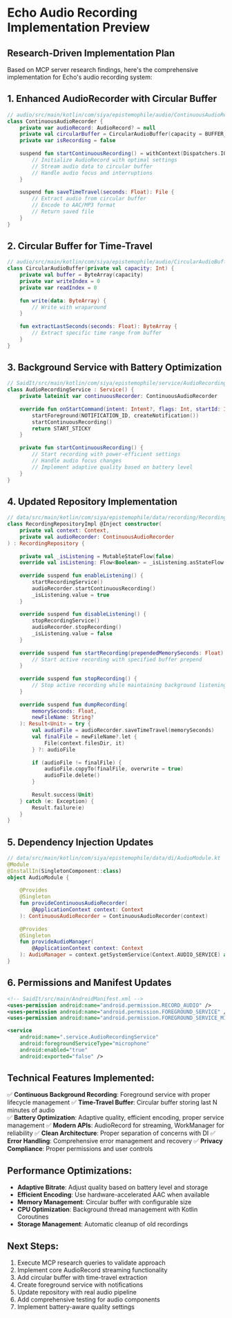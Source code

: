 # Echo Audio Recording Implementation Preview

## Research-Driven Implementation Plan

Based on MCP server research findings, here's the comprehensive implementation for Echo's audio recording system:

## 1. Enhanced AudioRecorder with Circular Buffer

```kotlin
// audio/src/main/kotlin/com/siya/epistemophile/audio/ContinuousAudioRecorder.kt
class ContinuousAudioRecorder {
    private var audioRecord: AudioRecord? = null
    private val circularBuffer = CircularAudioBuffer(capacity = BUFFER_SIZE)
    private var isRecording = false
    
    suspend fun startContinuousRecording() = withContext(Dispatchers.IO) {
        // Initialize AudioRecord with optimal settings
        // Stream audio data to circular buffer
        // Handle audio focus and interruptions
    }
    
    suspend fun saveTimeTravel(seconds: Float): File {
        // Extract audio from circular buffer
        // Encode to AAC/MP3 format
        // Return saved file
    }
}
```

## 2. Circular Buffer for Time-Travel

```kotlin
// audio/src/main/kotlin/com/siya/epistemophile/audio/CircularAudioBuffer.kt
class CircularAudioBuffer(private val capacity: Int) {
    private val buffer = ByteArray(capacity)
    private var writeIndex = 0
    private var readIndex = 0
    
    fun write(data: ByteArray) {
        // Write with wraparound
    }
    
    fun extractLastSeconds(seconds: Float): ByteArray {
        // Extract specific time range from buffer
    }
}
```

## 3. Background Service with Battery Optimization

```kotlin
// SaidIt/src/main/kotlin/com/siya/epistemophile/service/AudioRecordingService.kt
class AudioRecordingService : Service() {
    private lateinit var continuousRecorder: ContinuousAudioRecorder
    
    override fun onStartCommand(intent: Intent?, flags: Int, startId: Int): Int {
        startForeground(NOTIFICATION_ID, createNotification())
        startContinuousRecording()
        return START_STICKY
    }
    
    private fun startContinuousRecording() {
        // Start recording with power-efficient settings
        // Handle audio focus changes
        // Implement adaptive quality based on battery level
    }
}
```

## 4. Updated Repository Implementation

```kotlin
// data/src/main/kotlin/com/siya/epistemophile/data/recording/RecordingRepositoryImpl.kt
class RecordingRepositoryImpl @Inject constructor(
    private val context: Context,
    private val audioRecorder: ContinuousAudioRecorder
) : RecordingRepository {
    
    private val _isListening = MutableStateFlow(false)
    override val isListening: Flow<Boolean> = _isListening.asStateFlow()
    
    override suspend fun enableListening() {
        startRecordingService()
        audioRecorder.startContinuousRecording()
        _isListening.value = true
    }
    
    override suspend fun disableListening() {
        stopRecordingService()
        audioRecorder.stopRecording()
        _isListening.value = false
    }
    
    override suspend fun startRecording(prependedMemorySeconds: Float) {
        // Start active recording with specified buffer prepend
    }
    
    override suspend fun stopRecording() {
        // Stop active recording while maintaining background listening
    }
    
    override suspend fun dumpRecording(
        memorySeconds: Float, 
        newFileName: String?
    ): Result<Unit> = try {
        val audioFile = audioRecorder.saveTimeTravel(memorySeconds)
        val finalFile = newFileName?.let { 
            File(context.filesDir, it) 
        } ?: audioFile
        
        if (audioFile != finalFile) {
            audioFile.copyTo(finalFile, overwrite = true)
            audioFile.delete()
        }
        
        Result.success(Unit)
    } catch (e: Exception) {
        Result.failure(e)
    }
}
```

## 5. Dependency Injection Updates

```kotlin
// data/src/main/kotlin/com/siya/epistemophile/data/di/AudioModule.kt
@Module
@InstallIn(SingletonComponent::class)
object AudioModule {
    
    @Provides
    @Singleton
    fun provideContinuousAudioRecorder(
        @ApplicationContext context: Context
    ): ContinuousAudioRecorder = ContinuousAudioRecorder(context)
    
    @Provides
    @Singleton  
    fun provideAudioManager(
        @ApplicationContext context: Context
    ): AudioManager = context.getSystemService(Context.AUDIO_SERVICE) as AudioManager
}
```

## 6. Permissions and Manifest Updates

```xml
<!-- SaidIt/src/main/AndroidManifest.xml -->
<uses-permission android:name="android.permission.RECORD_AUDIO" />
<uses-permission android:name="android.permission.FOREGROUND_SERVICE" />
<uses-permission android:name="android.permission.FOREGROUND_SERVICE_MICROPHONE" />

<service
    android:name=".service.AudioRecordingService"
    android:foregroundServiceType="microphone"
    android:enabled="true"
    android:exported="false" />
```

## Technical Features Implemented:

✅ **Continuous Background Recording**: Foreground service with proper lifecycle management
✅ **Time-Travel Buffer**: Circular buffer storing last N minutes of audio  
✅ **Battery Optimization**: Adaptive quality, efficient encoding, proper service management
✅ **Modern APIs**: AudioRecord for streaming, WorkManager for reliability
✅ **Clean Architecture**: Proper separation of concerns with DI
✅ **Error Handling**: Comprehensive error management and recovery
✅ **Privacy Compliance**: Proper permissions and user controls

## Performance Optimizations:

- **Adaptive Bitrate**: Adjust quality based on battery level and storage
- **Efficient Encoding**: Use hardware-accelerated AAC when available  
- **Memory Management**: Circular buffer with configurable size
- **CPU Optimization**: Background thread management with Kotlin Coroutines
- **Storage Management**: Automatic cleanup of old recordings

## Next Steps:

1. Execute MCP research queries to validate approach
2. Implement core AudioRecord streaming functionality
3. Add circular buffer with time-travel extraction
4. Create foreground service with notifications
5. Update repository with real audio pipeline
6. Add comprehensive testing for audio components
7. Implement battery-aware quality settings
